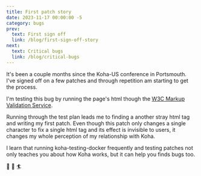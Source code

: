 ```yaml
---
title: First patch story
date: 2023-11-17 00:00:00 -5
category: bugs
prev:
  text: First sign off
  link: /blog/first-sign-off-story
next:
  text: Critical bugs
  link: /blog/critical-bugs
---
```


It's been a couple months since the Koha-US conference in Portsmouth. I've signed off on a few patches and through repetition am starting to get the process.

I'm testing this bug by running the page's html though the [W3C Markup Validation Service](https://validator.w3.org/#validate_by_input+with_options). 
<Bug :id='35157'/>

Running through the test plan leads me to finding a another stray html tag and writing my first patch. Even though this patch only changes a single character to fix a single html tag and its effect is invisible to users, it changes my whole perception of my relationship with Koha.
<Bug :id='35365'/>

I learn that running koha-testing-docker frequently and testing patches not only teaches you about how Koha works, but it can help you finds bugs too.

:bug:
:ocean:
:surfer: